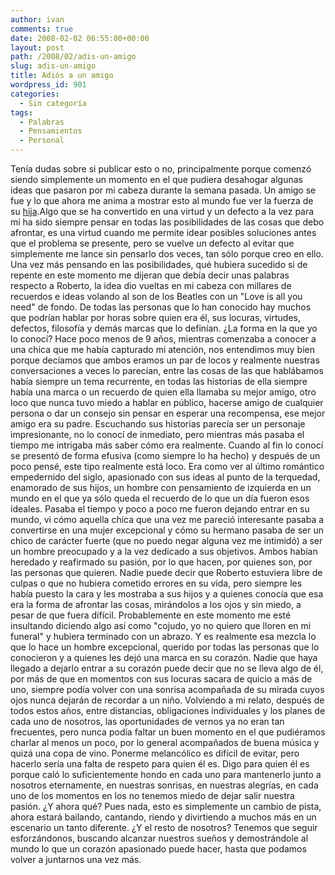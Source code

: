 ```yaml
---
author: ivan
comments: true
date: 2008-02-02 06:55:00+00:00
layout: post
path: /2008/02/adis-un-amigo
slug: adis-un-amigo
title: Adiós a un amigo
wordpress_id: 901
categories:
  - Sin categoría
tags:
  - Palabras
  - Pensamientos
  - Personal
---
```


Tenía dudas sobre si publicar esto o no, principalmente porque comenzó siendo simplemente un momento en el que pudiera desahogar algunas ideas que pasaron por mi cabeza durante la semana pasada. Un amigo se fue y lo que ahora me anima a mostrar esto al mundo fue ver la fuerza de su [hija](https://nitadp.blogspot.com/2008/01/palabras-mi-pap.html).Algo que se ha convertido en una virtud y un defecto a la vez para mí ha sido siempre pensar en todas las posibilidades de las cosas que debo afrontar, es una virtud cuando me permite idear posibles soluciones antes que el problema se presente, pero se vuelve un defecto al evitar que simplemente me lance sin pensarlo dos veces, tan sólo porque creo en ello. Una vez más pensando en las posibilidades, qué hubiera sucedido si de repente en este momento me dijeran que debía decir unas palabras respecto a Roberto, la idea dio vueltas en mi cabeza con millares de recuerdos e ideas volando al son de los Beatles con un "Love is all you need" de fondo. De todas las personas que lo han conocido hay muchos que podrían hablar por horas sobre quien era él, sus locuras, virtudes, defectos, filosofía y demás marcas que lo definían. ¿La forma en la que yo lo conocí? Hace poco menos de 9 años, mientras comenzaba a conocer a una chica que me había capturado mi atención, nos entendimos muy bien porque decíamos que ambos eramos un par de locos y realmente nuestras conversaciones a veces lo parecían, entre las cosas de las que hablábamos había siempre un tema recurrente, en todas las historias de ella siempre había una marca o un recuerdo de quien ella llamaba su mejor amigo, otro loco que nunca tuvo miedo a hablar en público, hacerse amigo de cualquier persona o dar un consejo sin pensar en esperar una recompensa, ese mejor amigo era su padre. Escuchando sus historias parecía ser un personaje impresionante, no lo conocí de inmediato, pero mientras más pasaba el tiempo me intrigaba más saber cómo era realmente. Cuando al fin lo conocí se presentó de forma efusiva (como siempre lo ha hecho) y después de un poco pensé, este tipo realmente está loco. Era como ver al último romántico empedernido del siglo, apasionado con sus ideas al punto de la terquedad, enamorado de sus hijos, un hombre con pensamiento de izquierda en un mundo en el que ya sólo queda el recuerdo de lo que un día fueron esos ideales. Pasaba el tiempo y poco a poco me fueron dejando entrar en su mundo, vi cómo aquella chica que una vez me pareció interesante pasaba a convertirse en una mujer excepcional y cómo su hermano pasaba de ser un chico de carácter fuerte (que no puedo negar alguna vez me intimidó) a ser un hombre preocupado y a la vez dedicado a sus objetivos. Ambos habían heredado y reafirmado su pasión, por lo que hacen, por quienes son, por las personas que quieren. Nadie puede decir que Roberto estuviera libre de culpas o que no hubiera cometido errores en su vida, pero siempre les había puesto la cara y les mostraba a sus hijos y a quienes conocía que esa era la forma de afrontar las cosas, mirándolos a los ojos y sin miedo, a pesar de que fuera difícil. Probablemente en este momento me esté insultando diciendo algo así como "cojudo, yo no quiero que lloren en mi funeral" y hubiera terminado con un abrazo. Y es realmente esa mezcla lo que lo hace un hombre excepcional, querido por todas las personas que lo conocieron y a quienes les dejó una marca en su corazón. Nadie que haya llegado a dejarlo entrar a su corazón puede decir que no se lleva algo de él, por más de que en momentos con sus locuras sacara de quicio a más de uno, siempre podía volver con una sonrisa acompañada de su mirada cuyos ojos nunca dejarán de recordar a un niño. Volviendo a mi relato, después de todos estos años, entre distancias, obligaciones individuales y los planes de cada uno de nosotros, las oportunidades de vernos ya no eran tan frecuentes, pero nunca podía faltar un buen momento en el que pudiéramos charlar al menos un poco, por lo general acompañados de buena música y quizá una copa de vino. Ponerme melancólico es difícil de evitar, pero hacerlo sería una falta de respeto para quien él es. Digo para quien él es porque caló lo suficientemente hondo en cada uno para mantenerlo junto a nosotros eternamente, en nuestras sonrisas, en nuestras alegrías, en cada uno de los momentos en los no tenemos miedo de dejar salir nuestra pasión. ¿Y ahora qué? Pues nada, esto es simplemente un cambio de pista, ahora estará bailando, cantando, riendo y divirtiendo a muchos más en un escenario un tanto diferente. ¿Y el resto de nosotros? Tenemos que seguir esforzándonos, buscando alcanzar nuestros sueños y demostrándole al mundo lo que un corazón apasionado puede hacer, hasta que podamos volver a juntarnos una vez más.
